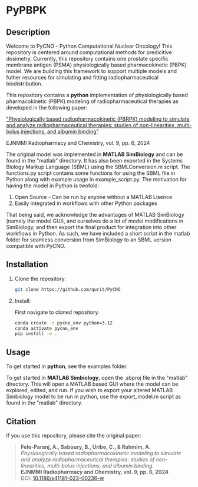 # PyPBPK

## Description

Welcome to PyCNO - Python Computational Nuclear Oncology! This repository is centered around computational methods for predicitive dosimetry. Currently, this repository contains one prostate specific membrane antigen (PSMA) physiologically based pharmacokinetic (PBPK) model. We are building this framework to support multiple models and futher resources for simulating and fitting radiopharmaceutical biodistribution.

This repository contains a **python** implementation of physiologically based pharmacokinetic (PBPK) modeling of radiopharmaceutical therapies as developed in the following paper:

["Physiologically based radiopharmacokinetic (PBRPK) modeling to simulate and analyze radiopharmaceutical therapies: studies of non-linearities, multi-bolus injections, and albumin binding"
](https://link.springer.com/article/10.1186/s41181-023-00236-w)

EJNMMI Radiopharmacy and Chemistry, vol. 9, pp. 6, 2024

The original model was implemented in **MATLAB SimBiology** and can be found in the "matlab" directory. It has also been exported in the Systems Biology Markup Language (SBML) using the SBMLConversion.m script. The functions.py script contains some functions for using the SBML file in Python along with example usage in example_script.py. The motivation for having the model in Python is twofold:

1. Open Source - Can be run by anyone without a MATLAB Lisence
2. Easily integrated in workflows with other Python packages

That being said, we acknowledge the advantages of MATLAB SimBiology (namely the model GUI), and ourselves do a lot of model modifications in SimBiology, and then export the final product for integration into other workflows in Python. As such, we have included a short script in the matlab folder for seamless conversion from SimBiology to an SBML version compatible with PyCNO.

## Installation

1. Clone the repository:
   ```sh
   git clone https://github.com/qurit/PyCNO
   ```
2. Install:
   
   First navigate to cloned repository.
   ```sh
   conda create -n pycno_env python=3.12
   conda activate pycno_env
   pip install -e .
   ```

## Usage

To get started in **python**, see the examples folder.

To get started in **MATLAB Simbiology**, open the .sbproj file in the "matlab" directory. This will open a MATLAB based GUI where the model can be explored, edited, and run. If you wish to export your altered MATLAB Simbiology model to be run in python, use the export_model.m script as found in the "matlab" directory.

## **Citation**

If you use this repository, please cite the original paper:

> **Fele-Paranj, A., Saboury, B., Uribe, C., & Rahmim, A.**  
> *Physiologically based radiopharmacokinetic modeling to simulate and analyze radiopharmaceutical therapies: studies of non-linearities, multi-bolus injections, and albumin binding*.  
> **EJNMMI Radiopharmacy and Chemistry, vol. 9, pp. 6, 2024**  
> DOI: [10.1186/s41181-023-00236-w](https://doi.org/10.1186/s41181-023-00236-w) 
